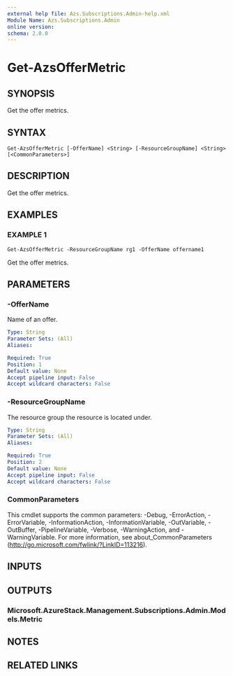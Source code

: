 ```yaml
---
external help file: Azs.Subscriptions.Admin-help.xml
Module Name: Azs.Subscriptions.Admin
online version:
schema: 2.0.0
---
```


# Get-AzsOfferMetric

## SYNOPSIS
Get the offer metrics.

## SYNTAX

```
Get-AzsOfferMetric [-OfferName] <String> [-ResourceGroupName] <String> [<CommonParameters>]
```

## DESCRIPTION
Get the offer metrics.

## EXAMPLES

### EXAMPLE 1
```
Get-AzsOfferMetric -ResourceGroupName rg1 -OfferName offername1
```

Get the offer metrics.

## PARAMETERS

### -OfferName
Name of an offer.

```yaml
Type: String
Parameter Sets: (All)
Aliases:

Required: True
Position: 1
Default value: None
Accept pipeline input: False
Accept wildcard characters: False
```

### -ResourceGroupName
The resource group the resource is located under.

```yaml
Type: String
Parameter Sets: (All)
Aliases:

Required: True
Position: 2
Default value: None
Accept pipeline input: False
Accept wildcard characters: False
```

### CommonParameters
This cmdlet supports the common parameters: -Debug, -ErrorAction, -ErrorVariable, -InformationAction, -InformationVariable, -OutVariable, -OutBuffer, -PipelineVariable, -Verbose, -WarningAction, and -WarningVariable. For more information, see about_CommonParameters (<http://go.microsoft.com/fwlink/?LinkID=113216>).

## INPUTS

## OUTPUTS

### Microsoft.AzureStack.Management.Subscriptions.Admin.Models.Metric

## NOTES

## RELATED LINKS
